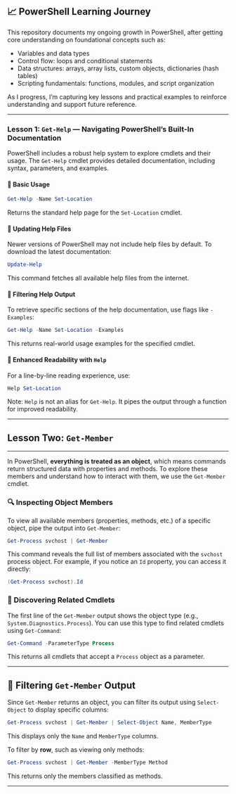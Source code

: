 ## 📈 PowerShell Learning Journey

This repository documents my ongoing growth in PowerShell, after getting core understanding on foundational concepts such as:

- Variables and data types  
- Control flow: loops and conditional statements  
- Data structures: arrays, array lists, custom objects, dictionaries (hash tables)  
- Scripting fundamentals: functions, modules, and script organization  

As I progress, I’m capturing key lessons and practical examples to reinforce understanding and support future reference.

---

### **Lesson 1: `Get-Help` — Navigating PowerShell’s Built-In Documentation**

PowerShell includes a robust help system to explore cmdlets and their usage. The `Get-Help` cmdlet provides detailed documentation, including syntax, parameters, and examples.

#### 🔹 Basic Usage
```powershell
Get-Help -Name Set-Location
```
Returns the standard help page for the `Set-Location` cmdlet.

#### 🔹 Updating Help Files
Newer versions of PowerShell may not include help files by default. To download the latest documentation:
```powershell
Update-Help
```
This command fetches all available help files from the internet.

#### 🔹 Filtering Help Output
To retrieve specific sections of the help documentation, use flags like `-Examples`:
```powershell
Get-Help -Name Set-Location -Examples
```
This returns real-world usage examples for the specified cmdlet.

#### 🔹 Enhanced Readability with `Help`
For a line-by-line reading experience, use:
```powershell
Help Set-Location
```
Note: `Help` is not an alias for `Get-Help`. It pipes the output through a function for improved readability.

---

## Lesson Two: `Get-Member`  
---

In PowerShell, **everything is treated as an object**, which means commands return structured data with properties and methods. To explore these members and understand how to interact with them, we use the `Get-Member` cmdlet.

### 🔍 Inspecting Object Members

To view all available members (properties, methods, etc.) of a specific object, pipe the output into `Get-Member`:

```powershell
Get-Process svchost | Get-Member
```

This command reveals the full list of members associated with the `svchost` process object. For example, if you notice an `Id` property, you can access it directly:

```powershell
(Get-Process svchost).Id
```

### 🔎 Discovering Related Cmdlets

The first line of the `Get-Member` output shows the object type (e.g., `System.Diagnostics.Process`). You can use this type to find related cmdlets using `Get-Command`:

```powershell
Get-Command -ParameterType Process
```

This returns all cmdlets that accept a `Process` object as a parameter.

---

## 🎯 Filtering `Get-Member` Output

Since `Get-Member` returns an object, you can filter its output using `Select-Object` to display specific columns:

```powershell
Get-Process svchost | Get-Member | Select-Object Name, MemberType
```

This displays only the `Name` and `MemberType` columns.

To filter by **row**, such as viewing only methods:

```powershell
Get-Process svchost | Get-Member -MemberType Method
```

This returns only the members classified as methods.

---


